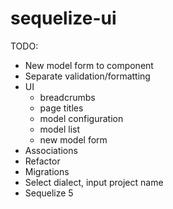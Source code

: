 # sequelize-ui

TODO:
- New model form to component
- Separate validation/formatting
- UI
  - breadcrumbs
  - page titles
  - model configuration
  - model list
  - new model form
- Associations
- Refactor
- Migrations
- Select dialect, input project name
- Sequelize 5
